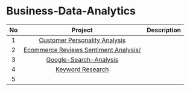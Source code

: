 # Business-Data-Analytics

|  No|     Project  |  Description   |  
|  :---:   |     :---:    |     :---:      |     
| 1 |[Customer Personality Analysis](https://github.com/Zinwaiyan274/Customer-Personality-Analysis)     |    | 
| 2 | [Ecommerce Reviews Sentiment Analysis/](https://github.com/Zinwaiyan274/Ecommerce-Reviews-Sentiment-Analysis/)     |    | 
| 3 |  [Google-Search-Analysis](https://github.com/Zinwaiyan274/Google-Search-Analysis-) |  |
| 4 |  [Keyword Research](https://github.com/Zinwaiyan274/Keyword-Research)     |        | 
| 5 |  []()                                                                     |        |
